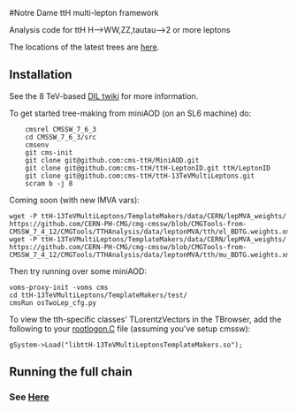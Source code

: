 #Notre Dame ttH multi-lepton framework

Analysis code for ttH H-->WW,ZZ,tautau-->2 or more leptons

The locations of the latest trees are [here](https://twiki.cern.ch/twiki/bin/view/CMS/NotreDameTrees).

## Installation

See the 8 TeV-based [DIL twiki](https://twiki.cern.ch/twiki/bin/view/CMSPublic/NovaDilWorkflow) for more information.

To get started tree-making from miniAOD (on an SL6 machine) do:        
        
        cmsrel CMSSW_7_6_3
        cd CMSSW_7_6_3/src
        cmsenv        
        git cms-init
        git clone git@github.com:cms-ttH/MiniAOD.git
        git clone git@github.com:cms-ttH/ttH-LeptonID.git ttH/LeptonID
        git clone git@github.com:cms-ttH/ttH-13TeVMultiLeptons.git
        scram b -j 8

Coming soon (with new lMVA vars):

	wget -P ttH-13TeVMultiLeptons/TemplateMakers/data/CERN/lepMVA_weights/ https://github.com/CERN-PH-CMG/cmg-cmssw/blob/CMGTools-from-CMSSW_7_4_12/CMGTools/TTHAnalysis/data/leptonMVA/tth/el_BDTG.weights.xml
	wget -P ttH-13TeVMultiLeptons/TemplateMakers/data/CERN/lepMVA_weights/ https://github.com/CERN-PH-CMG/cmg-cmssw/blob/CMGTools-from-CMSSW_7_4_12/CMGTools/TTHAnalysis/data/leptonMVA/tth/mu_BDTG.weights.xml

Then try running over some miniAOD:

	voms-proxy-init -voms cms
	cd ttH-13TeVMultiLeptons/TemplateMakers/test/
	cmsRun osTwoLep_cfg.py

To view the tth-specific classes' TLorentzVectors in the TBrowser, add the following to your [rootlogon.C](https://github.com/cms-ttH/ttH-13TeVMultiLeptons/blob/master/doc/rootlogon.C) file (assuming you've setup cmssw):
   	
	gSystem->Load("libttH-13TeVMultiLeptonsTemplateMakers.so");

## Running the full chain

### See [Here](https://github.com/cms-ttH/ttH-13TeVMultiLeptons/blob/master/doc/GENERAL.md)
